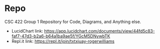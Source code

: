 # Repo
CSC 422 Group 1 Repository for Code, Diagrams, and Anything else.

- LucidChart link: https://app.lucidchart.com/documents/view/44fd5c83-faf7-47d3-b2a6-b64a1ba9ae5f/YGcM5DNywbTK
- Repl.it link: https://repl.it/join/txtxjuay-rogerwilliams
